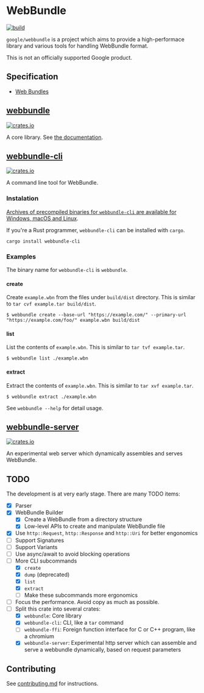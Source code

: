 # WebBundle

[![build](https://github.com/google/webbundle/workflows/build/badge.svg)](https://github.com/google/webbundle/actions)

`google/webbundle` is a project which aims to provide a high-performace library
and various tools for handling WebBundle format.

This is not an officially supported Google product.

## Specification

- [Web Bundles](https://wicg.github.io/webpackage/draft-yasskin-wpack-bundled-exchanges.html)

## [webbundle](https://github.com/google/webbundle/tree/master/webbundle)

[![crates.io](https://img.shields.io/crates/v/webbundle.svg)](https://crates.io/crates/webbundle?label=webbundle)

A core library. See [the documentation](https://docs.rs/webbundle).

## [webbundle-cli](https://github.com/google/webbundle/tree/master/webbundle-cli)

[![crates.io](https://img.shields.io/crates/v/webbundle-cli.svg)](https://crates.io/crates/webbundle-cli)

A command line tool for WebBundle.

### Instalation

[Archives of precompiled binaries for `webbundle-cli` are available for Windows, macOS and Linux](https://github.com/google/webbundle/releases).

If you're a Rust programmer, `webbundle-cli` can be installed with `cargo`.

```shell
cargo install webbundle-cli
```

### Examples

The binary name for `webbundle-cli` is `webbundle`.

#### create

Create `example.wbn` from the files under `build/dist` directory. This is
similar to `tar cvf example.tar build/dist`.

```
$ webbundle create --base-url "https://example.com/" --primary-url "https://example.com/foo/" example.wbn build/dist
```

#### list

List the contents of `example.wbn`. This is similar to `tar tvf example.tar`.

```
$ webbundle list ./example.wbn
```

#### extract

Extract the contents of `example.wbn`. This is similar to `tar xvf example.tar`.

```
$ webbundle extract ./example.wbn
```

See `webbundle --help` for detail usage.

## [webbundle-server](https://github.com/google/webbundle/tree/master/webbundle-server)

[![crates.io](https://img.shields.io/crates/v/webbundle-server.svg)](https://crates.io/crates/webbundle-server)

An experimental web server which dynamically assembles and serves WebBundle.

## TODO

The development is at very early stage. There are many TODO items:

- [x] Parser
- [x] WebBundle Builder
  - [x] Create a WebBundle from a directory structure
  - [x] Low-level APIs to create and manipulate WebBundle file
- [x] Use `http::Request`, `http::Response` and `http::Uri` for better
      engonomics
- [ ] Support Signatures
- [ ] Support Variants
- [ ] Use async/await to avoid blocking operations
- [ ] More CLI subcommands
  - [x] `create`
  - [x] `dump` (deprecated)
  - [x] `list`
  - [x] `extract`
  - [ ] Make these subcommands more ergonomics
- [ ] Focus the performance. Avoid copy as much as possible.
- [ ] Split this crate into several crates:
  - [x] `webbundle`: Core library
  - [x] `webbundle-cli`: CLI, like a `tar` command
  - [ ] `webbundle-ffi`: Foreign function interface for C or C++ program, like a
        chromium
  - [x] `webbundle-server`: Experimental http server which can assemble and
        serve a webbundle dynamically, based on request parameters

## Contributing

See [contributing.md](contributing.md) for instructions.
